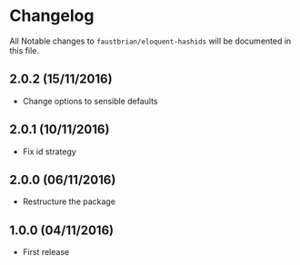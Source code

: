 # Changelog

All Notable changes to `faustbrian/eloquent-hashids` will be documented in this file.

## 2.0.2 (15/11/2016)
- Change options to sensible defaults

## 2.0.1 (10/11/2016)
- Fix id strategy

## 2.0.0 (06/11/2016)
- Restructure the package

## 1.0.0 (04/11/2016)
- First release
